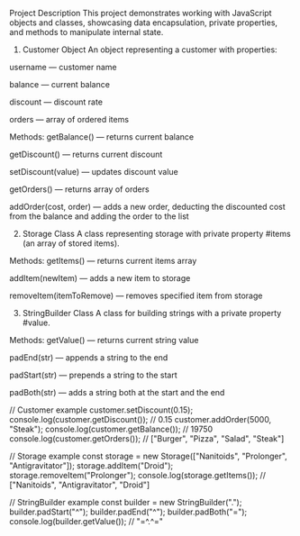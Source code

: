 Project Description
This project demonstrates working with JavaScript objects and classes, showcasing data encapsulation, private properties, and methods to manipulate internal state.

1. Customer Object
An object representing a customer with properties:

username — customer name

balance — current balance

discount — discount rate

orders — array of ordered items

Methods:
getBalance() — returns current balance

getDiscount() — returns current discount

setDiscount(value) — updates discount value

getOrders() — returns array of orders

addOrder(cost, order) — adds a new order, deducting the discounted cost from the balance and adding the order to the list

2. Storage Class
A class representing storage with private property #items (an array of stored items).

Methods:
getItems() — returns current items array

addItem(newItem) — adds a new item to storage

removeItem(itemToRemove) — removes specified item from storage

3. StringBuilder Class
A class for building strings with a private property #value.

Methods:
getValue() — returns current string value

padEnd(str) — appends a string to the end

padStart(str) — prepends a string to the start

padBoth(str) — adds a string both at the start and the end


// Customer example
customer.setDiscount(0.15);
console.log(customer.getDiscount()); // 0.15
customer.addOrder(5000, "Steak");
console.log(customer.getBalance()); // 19750
console.log(customer.getOrders()); // ["Burger", "Pizza", "Salad", "Steak"]

// Storage example
const storage = new Storage(["Nanitoids", "Prolonger", "Antigravitator"]);
storage.addItem("Droid");
storage.removeItem("Prolonger");
console.log(storage.getItems()); // ["Nanitoids", "Antigravitator", "Droid"]

// StringBuilder example
const builder = new StringBuilder(".");
builder.padStart("^");
builder.padEnd("^");
builder.padBoth("=");
console.log(builder.getValue()); // "=^.^="
